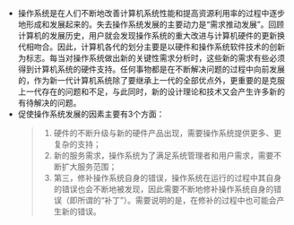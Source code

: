 - 操作系统是在人们不断地改善计算机系统性能和提高资源利用率的过程中逐步地形成和发展起来的。失去操作系统发展的主要动力是“需求推动发展”。回顾计算机的发展历史，用户就会发现操作系统的重大改进与计算机硬件的更新换代相吻合。因此，计算机各代的划分主要是以硬件和操作系统软件技术的创新为标志。每当对操作系统做出新的关键性需求分析时，这些新的需求有些必须得到计算机系统的硬件支持。任何事物都是在不断解决问题的过程中向前发展的，作为新一代计算机系统除了要继承上一代的全部优点外，更重要的是克服上一代存在的问题和不足，与此同时，新的设计理论和技术又会产生许多新的有待解决的问题。
- 促使操作系统发展的因素主要有3个方面：
  > 1. 硬件的不断升级与新的硬件产品出现，需要操作系统提供更多、更复杂的支持；
  > 2. 新的服务需求，操作系统为了满足系统管理者和用户需求，需要不断扩大服务范围；
  > 3. 第三，修补操作系统自身的错误，操作系统在运行的过程中其自身的错误也会不断地被发现，因此需要不断地修补操作系统自身的错误（即所谓的“补丁”）。需要说明的是，在修补的过程中也可能会产生新的错误。